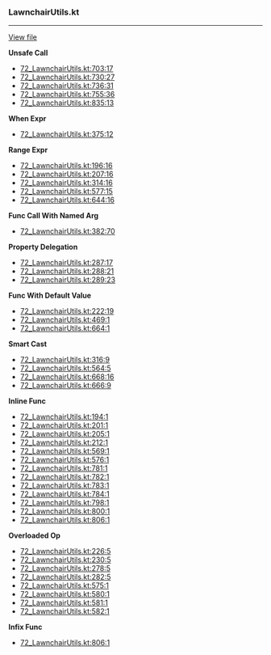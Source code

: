 ### LawnchairUtils.kt
---
[View file](../files/72_LawnchairUtils.kt)

**Unsafe Call**

 - [72_LawnchairUtils.kt:703:17](../files/72_LawnchairUtils.kt#L703)
 - [72_LawnchairUtils.kt:730:27](../files/72_LawnchairUtils.kt#L730)
 - [72_LawnchairUtils.kt:736:31](../files/72_LawnchairUtils.kt#L736)
 - [72_LawnchairUtils.kt:755:36](../files/72_LawnchairUtils.kt#L755)
 - [72_LawnchairUtils.kt:835:13](../files/72_LawnchairUtils.kt#L835)

**When Expr**

 - [72_LawnchairUtils.kt:375:12](../files/72_LawnchairUtils.kt#L375)

**Range Expr**

 - [72_LawnchairUtils.kt:196:16](../files/72_LawnchairUtils.kt#L196)
 - [72_LawnchairUtils.kt:207:16](../files/72_LawnchairUtils.kt#L207)
 - [72_LawnchairUtils.kt:314:16](../files/72_LawnchairUtils.kt#L314)
 - [72_LawnchairUtils.kt:577:15](../files/72_LawnchairUtils.kt#L577)
 - [72_LawnchairUtils.kt:644:16](../files/72_LawnchairUtils.kt#L644)

**Func Call With Named Arg**

 - [72_LawnchairUtils.kt:382:70](../files/72_LawnchairUtils.kt#L382)

**Property Delegation**

 - [72_LawnchairUtils.kt:287:17](../files/72_LawnchairUtils.kt#L287)
 - [72_LawnchairUtils.kt:288:21](../files/72_LawnchairUtils.kt#L288)
 - [72_LawnchairUtils.kt:289:23](../files/72_LawnchairUtils.kt#L289)

**Func With Default Value**

 - [72_LawnchairUtils.kt:222:19](../files/72_LawnchairUtils.kt#L222)
 - [72_LawnchairUtils.kt:469:1](../files/72_LawnchairUtils.kt#L469)
 - [72_LawnchairUtils.kt:664:1](../files/72_LawnchairUtils.kt#L664)

**Smart Cast**

 - [72_LawnchairUtils.kt:316:9](../files/72_LawnchairUtils.kt#L316)
 - [72_LawnchairUtils.kt:564:5](../files/72_LawnchairUtils.kt#L564)
 - [72_LawnchairUtils.kt:668:16](../files/72_LawnchairUtils.kt#L668)
 - [72_LawnchairUtils.kt:666:9](../files/72_LawnchairUtils.kt#L666)

**Inline Func**

 - [72_LawnchairUtils.kt:194:1](../files/72_LawnchairUtils.kt#L194)
 - [72_LawnchairUtils.kt:201:1](../files/72_LawnchairUtils.kt#L201)
 - [72_LawnchairUtils.kt:205:1](../files/72_LawnchairUtils.kt#L205)
 - [72_LawnchairUtils.kt:212:1](../files/72_LawnchairUtils.kt#L212)
 - [72_LawnchairUtils.kt:569:1](../files/72_LawnchairUtils.kt#L569)
 - [72_LawnchairUtils.kt:576:1](../files/72_LawnchairUtils.kt#L576)
 - [72_LawnchairUtils.kt:781:1](../files/72_LawnchairUtils.kt#L781)
 - [72_LawnchairUtils.kt:782:1](../files/72_LawnchairUtils.kt#L782)
 - [72_LawnchairUtils.kt:783:1](../files/72_LawnchairUtils.kt#L783)
 - [72_LawnchairUtils.kt:784:1](../files/72_LawnchairUtils.kt#L784)
 - [72_LawnchairUtils.kt:798:1](../files/72_LawnchairUtils.kt#L798)
 - [72_LawnchairUtils.kt:800:1](../files/72_LawnchairUtils.kt#L800)
 - [72_LawnchairUtils.kt:806:1](../files/72_LawnchairUtils.kt#L806)

**Overloaded Op**

 - [72_LawnchairUtils.kt:226:5](../files/72_LawnchairUtils.kt#L226)
 - [72_LawnchairUtils.kt:230:5](../files/72_LawnchairUtils.kt#L230)
 - [72_LawnchairUtils.kt:278:5](../files/72_LawnchairUtils.kt#L278)
 - [72_LawnchairUtils.kt:282:5](../files/72_LawnchairUtils.kt#L282)
 - [72_LawnchairUtils.kt:575:1](../files/72_LawnchairUtils.kt#L575)
 - [72_LawnchairUtils.kt:580:1](../files/72_LawnchairUtils.kt#L580)
 - [72_LawnchairUtils.kt:581:1](../files/72_LawnchairUtils.kt#L581)
 - [72_LawnchairUtils.kt:582:1](../files/72_LawnchairUtils.kt#L582)

**Infix Func**

 - [72_LawnchairUtils.kt:806:1](../files/72_LawnchairUtils.kt#L806)
